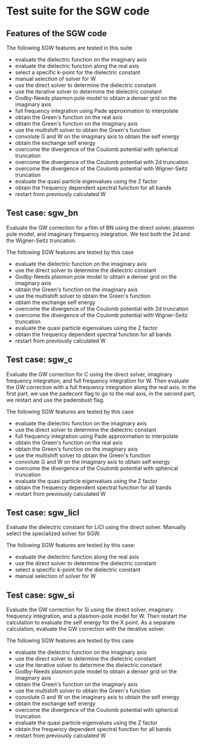 <!--
 
  This file is part of the Sternheimer-GW code.
  
  Copyright (C) 2010 - 2017 
  Henry Lambert, Martin Schlipf, and Feliciano Giustino
 
  Sternheimer-GW is free software: you can redistribute it and/or modify
  it under the terms of the GNU General Public License as published by
  the Free Software Foundation, either version 3 of the License, or
  (at your option) any later version.
 
  Sternheimer-GW is distributed in the hope that it will be useful,
  but WITHOUT ANY WARRANTY; without even the implied warranty of
  MERCHANTABILITY or FITNESS FOR A PARTICULAR PURPOSE. See the
  GNU General Public License for more details.
 
  You should have received a copy of the GNU General Public License
  along with Sternheimer-GW. If not, see
  http://www.gnu.org/licenses/gpl.html .
 
-->

Test suite for the SGW code
===========================

Features of the SGW code
------------------------

The following SGW features are tested in this suite

* evaluate the dielectric function on the imaginary axis
* evaluate the dielectric function along the real axis
* select a specific k-point for the dielectric constant
* manual selection of solver for W
* use the direct solver to determine the dielectric constant
* use the iterative solver to determine the dielectric constant
* Godby-Needs plasmon pole model to obtain a denser grid on the imaginary axis
* full frequency integration using Pade approximation to interpolate
* obtain the Green's function on the real axis
* obtain the Green's function on the imaginary axis
* use the multishift solver to obtain the Green's function
* convolute G and W on the imaginary axis to obtain the self energy
* obtain the exchange self energy
* overcome the divergence of the Coulomb potential with spherical truncation
* overcome the divergence of the Coulomb potential with 2d truncation
* overcome the divergence of the Coulomb potential with Wigner-Seitz truncation
* evaluate the quasi particle eigenvalues using the Z factor
* obtain the frequency dependent spectral function for all bands
* restart from previously calculated W

Test case: sgw\_bn
------------------

Evaluate the GW correction for a film of BN using the direct solver, plasmon
pole model, and imaginary frequency integration. We test both the 2d and the
Wigner-Seitz truncation.

The following SGW features are tested by this case

* evaluate the dielectric function on the imaginary axis
* use the direct solver to determine the dielectric constant
* Godby-Needs plasmon pole model to obtain a denser grid on the imaginary axis
* obtain the Green's function on the imaginary axis
* use the multishift solver to obtain the Green's function
* obtain the exchange self energy
* overcome the divergence of the Coulomb potential with 2d truncation
* overcome the divergence of the Coulomb potential with Wigner-Seitz truncation
* evaluate the quasi particle eigenvalues using the Z factor
* obtain the frequency dependent spectral function for all bands
* restart from previously calculated W

Test case: sgw\_c
-----------------

Evaluate the GW correction for C using the direct solver, imaginary frequency
integration, and full frequency integration for W.
Then evaluate the GW correction with a full frequency integration along the
real axis. In the first part, we use the padecont flag to go to the real axis,
in the second part, we restart and use the paderobust flag.

The following SGW features are tested by this case

* evaluate the dielectric function on the imaginary axis
* use the direct solver to determine the dielectric constant
* full frequency integration using Pade approximation to interpolate
* obtain the Green's function on the real axis
* obtain the Green's function on the imaginary axis
* use the multishift solver to obtain the Green's function
* convolute G and W on the imaginary axis to obtain self energy
* overcome the divergence of the Coulomb potential with spherical truncation
* evaluate the quasi particle eigenvalues using the Z factor
* obtain the frequency dependent spectral function for all bands
* restart from previously calculated W

Test case: sgw\_licl
--------------------

Evaluate the dielectric constant for LiCl using the direct solver. Manually
select the specialized solver for SGW.

The following SGW features are tested by this case:
* evaluate the dielectric function along the real axis
* use the direct solver to determine the dielectric constant
* select a specific k-point for the dielectric constant
* manual selection of solver for W

Test case: sgw\_si
------------------

Evaluate the GW correction for Si using the direct solver, imaginary frequency
integration, and a plasmon-pole model for W. Then restart the calculation to
evaluate the self energy for the X point.
As a separate calculation, evaluate the GW correction with the iterative solver.

The following SGW features are tested by this case

* evaluate the dielectric function on the imaginary axis
* use the direct solver to determine the dielectric constant
* use the iterative solver to determine the dielectric constant
* Godby-Needs plasmon pole model to obtain a denser grid on the imaginary axis
* obtain the Green's function on the imaginary axis
* use the multishift solver to obtain the Green's function
* convolute G and W on the imaginary axis to obtain the self energy
* obtain the exchange self energy
* overcome the divergence of the Coulomb potential with spherical truncation
* evaluate the quasi particle eigenvalues using the Z factor
* obtain the frequency dependent spectral function for all bands
* restart from previously calculated W
